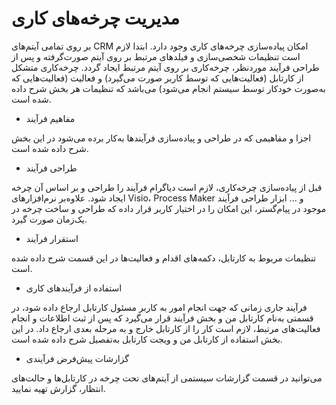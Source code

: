 # مدیریت چرخه‌های کاری  


بر روی تمامی آیتم‌های  CRM امکان پیاده‌سازی چرخه‌های کاری وجود دارد. ابتدا لازم است تنظیمات شخصی‌سازی و فیلدهای مرتبط بر روی آیتم صورت‌گرفته و پس از طراحی فرآیند موردنظر، چرخه‌کاری بر روی آیتم مرتبط ایجاد گردد. چرخه‌کاری متشکل از کارتابل (فعالیت‌هایی که توسط کاربر صورت می‌گیرد) و فعالیت (فعالیت‌هایی که به‌صورت خودکار توسط سیستم انجام می‌شود) می‌باشد که تنظیمات هر بخش شرح داده شده است.


-  مفاهیم فرآیند

اجزا و مفاهیمی که در طراحی و پیاده‌سازی فرآیندها به‌کار برده می‌شود در این بخش شرح داده شده است.


-  	طراحی فرآیند

قبل از پیاده‌سازی چرخه‌کاری، لازم است دیاگرام فرآیند را طراحی و بر اساس آن چرخه ایجاد شود. علاوه‌بر نرم‌افزارهای Visio، Process Maker و ... ابزار طراحی فرآیند موجود در پیام‌گستر، این امکان را در اختیار کاربر قرار داده که طراحی و ساخت چرخه در یک‌زمان صورت گیرد.


-  	استقرار فرآیند

تنظیمات مربوط به کارتابل، دکمه‌های اقدام و فعالیت‌ها در این قسمت شرح داده شده است.


-  	استفاده از فرآیندهای کاری

فرآیند جاری زمانی که جهت انجام امور به کاربر مسئول کارتابل ارجاع داده شود، در قسمتی به‌نام کارتابل من و بخش فرآیند قرار می‌گیرد که پس از ثبت اطلاعات و انجام فعالیت‌های مرتبط، لازم است کار را از کارتابل خارج و به مرحله بعدی ارجاع داد. در این بخش استفاده از کارتابل من و ویجت کارتابل به‌تفصیل شرح داده شده است.


-  	گزارشات پیش‌فرض فرآیندی

می‌توانید در قسمت گزارشات سیستمی از آیتم‌های تحت چرخه در کارتابل‌ها و حالت‌های انتظار، گزارش تهیه نمایید.
